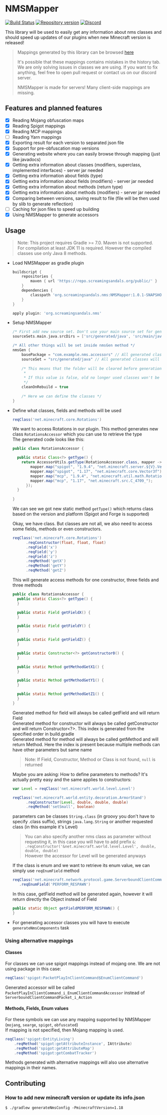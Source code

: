 # NMSMapper

[![Build Status](https://ci.screamingsandals.org/job/NMSMapper/badge/icon)](https://ci.screamingsandals.org/job/NMSMapper/)
[![Repository version](https://img.shields.io/nexus/s/org.screamingsandals.nms/NMSMapper?server=https%3A%2F%2Frepo.screamingsandals.org)](https://repo.screamingsandals.org/#browse/browse:maven-snapshots:org%2Fscreamingsandals%2Fnms%2FNMSMapper)
[![Discord](https://img.shields.io/discord/582271436845219842?logo=discord)](https://discord.gg/4xB54Ts)

This library will be used to easily get any information about nms classes and should speed up updates of our plugins when new Minecraft version is released!

> Mappings generated by this library can be browsed [here](https://nms.screamingsandals.org/)  
>
> It's possible that these mappings contains mistakes in the history tab. We are only solving issues in classes we are using. If you want to fix anything, feel free to open pull request or contact us on our discord server.
>
> NMSMapper is made for servers! Many client-side mappings are missing.

## Features and planned features

- [X] Reading Mojang obfuscation maps
- [X] Reading Spigot mappings
- [X] Reading MCP mappings
- [ ] Reading Yarn mappings
- [X] Exporting result for each version to separated json file
- [X] Support for pre-obfuscation map versions
- [X] Generating website where you can easily browse through mapping (just like javadocs)
- [X] Getting extra information about classes (modifiers, superclass, implemented interfaces) - server jar needed
- [X] Getting extra information about fields (type)
- [X] Getting extra information about fields (modifiers) - server jar needed
- [X] Getting extra information about methods (return type)
- [X] Getting extra information about methods (modifiers) - server jar needed
- [X] Comparing between versions, saving result to file (file will be then used by slib to generate reflection)
- [ ] Caching for json files to speed up building
- [X] Using NMSMapper to generate accessors

## Usage

> Note: This project requires Gradle >= 7.0. Maven is not supported.  
> For compilation at least JDK 11 is required. However the compiled classes use only Java 8 methods.

* Load NMSMapper as gradle plugin
  ```groovy
  buildscript {
      repositories {
          maven { url 'https://repo.screamingsandals.org/public/' }
      }
      dependencies {
          classpath 'org.screamingsandals.nms:NMSMapper:1.0.1-SNAPSHOT'
      }
  }

  apply plugin: 'org.screamingsandals.nms'
  ```
* Setup NMSMapper
  ```groovy
  /* First add new source set. Don't use your main source set for generated stuff. */
  sourceSets.main.java.srcDirs = ['src/generated/java', 'src/main/java']

  /* All other things will be set inside nmsGen method */
  nmsGen {
      basePackage = "com.example.nms.accessors" // All generated classes will be in this package.
      sourceSet = "src/generated/java" // All generated classes will be part of this source set.
    
      /* This means that the folder will be cleared before generation. 
       *
       * If this value is false, old no longer used classes won't be removed.
       */
      cleanOnRebuild = true 
    
      /* Here we can define the classes */
  }
  ```
* Define what classes, fields and methods will be used
  ```groovy
  reqClass('net.minecraft.core.Rotations')
  ```
  We want to access Rotations in our plugin. This method generates new class `RotationsAccessor` which you can use to retrieve the type  
  The generated code looks like this:
  ```java
  public class RotationsAccessor {
  
    public static Class<?> getType() {
      return AccessorUtils.getType(RotationsAccessor.class, mapper -> {
          mapper.map("spigot", "1.9.4", "net.minecraft.server.${V}.Vector3f");
          mapper.map("spigot", "1.17", "net.minecraft.core.Vector3f");
          mapper.map("mcp", "1.9.4", "net.minecraft.util.math.Rotations");
          mapper.map("mcp", "1.17", "net.minecraft.src.C_4709_");
        });
    }
    
  }
  ```
  We can see we got new static method `getType()` which returns class based on the version and platform (Spigot and Forge is supported)
  
  Okay, we have class. But classes are not all, we also need to access some fields, methods or even constructors.
  ```groovy
  reqClass('net.minecraft.core.Rotations')
        .reqConstructor(float, float, float)
        .reqField('x')
        .reqField('y')
        .reqField('z')
        .reqMethod('getX')
        .reqMethod('getY')
        .reqMethod('getZ')
  ```
  This will generate access methods for one constructor, three fields and three methods
  ```java
  public class RotationsAccessor {
    public static Class<?> getType() {
    }

    public static Field getFieldX() {
    }

    public static Field getFieldY() {
    }

    public static Field getFieldZ() {
    }

    public static Constructor<?> getConstructor0() {
    }

    public static Method getMethodGetX1() {
    }

    public static Method getMethodGetY1() {
    }

    public static Method getMethodGetZ1() {
    }
  }
  ```
  Generated method for field will always be called getField<Name> and will return Field  
  Generated method for constructor will always be called getConstructor<Index> and will return Constructor<?>. This index is generated from the specified order in   build.gradle  
  Generated method for method will always be called getMethod<Name><Index> and will return Method. Here the index is present because multiple methods can have other parameters but same name

  > Note: If Field, Constructor<?>, Method or Class<?> is not found, `null` is returned

  Maybe you are asking: How to define parameters to methods? It's actually pretty easy and the same applies to constructors:
  ```groovy
  var Level = reqClass('net.minecraft.world.level.Level')

  reqClass('net.minecraft.world.entity.decoration.ArmorStand')
        .reqConstructor(Level, double, double, double)
        .reqMethod('setSmall', boolean)
  ```
  parameters can be classes `String.class` (in groovy you don't have to specify .class suffix), strings `java.lang.String` or another requested class (in this example it's Level)

  > You can also specify another nms class as parameter without requesting it, in this case you will have to add prefix `&`:  
  > `.reqConstructor('&net.minecraft.world.level.Level', double, double, double)`  
  > However the accessor for Level will be generated anyways

  If the class is enum and we want to retrieve its enum value, we can simply use `reqEnumField` method
  ```groovy
  reqClass('net.minecraft.network.protocol.game.ServerboundClientCommandPacket$Action')
     .reqEnumField('PERFORM_RESPAWN')
  ```
  In this case, getField method will be generated again, however it will return directly the Object instead of Field
  ```java
  public static Object getFieldPERFORM_RESPAWN() {
  }
  ```
* For generating accessor classes you will have to execute `generateNmsComponents` task

### Using alternative mappings

#### Classes

For classes we can use spigot mappings instead of mojang one. We are not using package in this case:
```groovy
reqClass('spigot:PacketPlayInClientCommand$EnumClientCommand')
```
Generated accessor will be called `PacketPlayInClientCommand_i_EnumClientCommandAccessor` instead of `ServerboundClientCommandPacket_i_Action`

#### Methods, Fields, Enum values

For these symbols we can use any mapping supported by NMSMapper (`mojang`, `searge`, `spigot`, `obfuscated`)  
If mapping is not specified, then Mojang mapping is used.
```groovy
reqClass('spigot:EntityLiving')
    .reqMethod('spigot:getAttributeInstance', IAttribute)
    .reqMethod('spigot:getAttributeMap')
    .reqMethod('spigot:getCombatTracker')
```

Methods generated with alternative mappings will also use alternative mappings in their names.

## Contributing

### How to add new minecraft version or update its info.json

```
$ ./gradlew generateNmsConfig -PminecraftVersion=1.18
```
